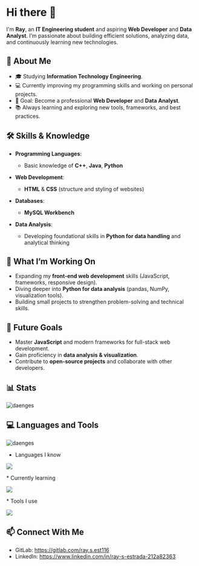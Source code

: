 # Hi there 👋

I'm **Ray**, an **IT Engineering student** and aspiring **Web Developer** and **Data Analyst**. I’m passionate about building efficient solutions, analyzing data, and continuously learning new technologies.

## 🌟 About Me

* 🎓 Studying **Information Technology Engineering**.
* 💻 Currently improving my programming skills and working on personal projects.
* 🎯 Goal: Become a professional **Web Developer** and **Data Analyst**.
* 📚 Always learning and exploring new tools, frameworks, and best practices.

## 🛠️ Skills & Knowledge

* **Programming Languages**:

  * Basic knowledge of **C++**, **Java**, **Python**
* **Web Development**:

  * **HTML** & **CSS** (structure and styling of websites)
* **Databases**:
  
  * **MySQL Workbench**
* **Data Analysis**:

  * Developing foundational skills in **Python for data handling** and analytical thinking

## 🚀 What I’m Working On

* Expanding my **front-end web development** skills (JavaScript, frameworks, responsive design).
* Diving deeper into **Python for data analysis** (pandas, NumPy, visualization tools).
* Building small projects to strengthen problem-solving and technical skills.

## 📌 Future Goals

* Master **JavaScript** and modern frameworks for full-stack web development.
* Gain proficiency in **data analysis & visualization**.
* Contribute to **open-source projects** and collaborate with other developers.

## 📊 Stats
<p> <img src="https://github-readme-stats.vercel.app/api?username=RaySEst116&show_icons=true&theme=dracula&cache_seconds=1800&locale=en" alt=daenges /> </p>

## 💻 Languages and Tools
<p> <img src="https://github-readme-stats.vercel.app/api/top-langs?username=RaySEst116&show_icons=true&theme=dracula&locale=en&layout=compact" alt="daenges" /></p>

* Languages I know
<p><img src="https://skillicons.dev/icons?i=c++,java,py,html,css" /></p>
* Currently learning
<p><img src="https://skillicons.dev/icons?i=cjavascript,nodejs,react,vue" /></p>
* Tools I use
<p><img src="https://skillicons.dev/icons?i=git,github,gitlab,vscode,idea" /></p>

## 📫 Connect With Me

* GitLab: https://gitlab.com/ray.s.est116
* LinkedIn: https://www.linkedin.com/in/ray-s-estrada-212a82363
